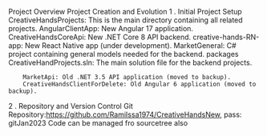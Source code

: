 Project Overview
Project Creation and Evolution
1	. Initial Project Setup
	CreativeHandsProjects: This is the main directory containing all related projects.
	AngularClientApp: New Angular 17 application.
	CreativeHandsCoreApi: New .NET Core 8 API backend.
	creative-hands-RN-app: New React Native app (under development).
	MarketGeneral: C# project containing general models needed for the backend.
	packages
	CreativeHandProjects.sln: The main solution file for the backend projects.

		MarketApi: Old .NET 3.5 API application (moved to backup).
		CreativeHandsClientForDelete: Old Angular 6 application (moved to backup).
	

2	. Repository and Version Control
	Git Repository:https://github.com/RamiIssa1974/CreativeHandsNew, pass: gitJan2023
	Code can be managed fro sourcetree also
	 